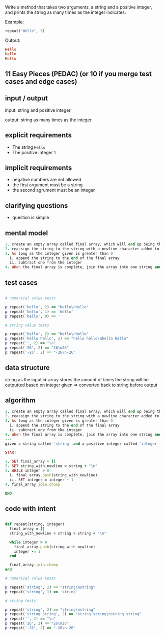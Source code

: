 Write a method that takes two arguments, a string and a positive integer, and prints the string as many times as the integer indicates.

Example:

``` ruby
repeat('Hello', 3)
```

Output:

``` ruby
Hello
Hello
Hello
```
## 11 Easy Pieces (PEDAC) (or 10 if you merge test cases and edge cases)


## input / output

input: string and positive integer

output: string as many times as the integer

## explicit requirements

- The string `Hello`
- The positive integer `1`

## implicit requirements

- negative numbers are not allowed
- the first argument must be a string
- the second agrument must be an integer

## clarifying questions

- question is simple 


## mental model
``` ruby
1. create an empty array called final array, which will end up being the return value at the end of the method
2. reassign the string to the string with a newline character added to the end
3. As long as the integer given is greater than 0
  i. append the string to the end of the final array
  ii. subtract one from the integer
4. When the final array is complete, join the array into one string and eliminate the final newline character from the end
```

## test cases

``` ruby

# numerical value tests

p repeat('hello', 2) == "hello\nhello"
p repeat('hello', 1) == 'hello'
p repeat('hello', 0) == ''

# string value tests

p repeat('hello', 2) == "hello\nhello"
p repeat('hello hello', 2) == "hello hello\nhello hello"
p repeat('', 2) == "\n"
p repeat('26', 2) == "26\n26"
p repeat('-26', 2) == "-26\n-26"

```
## data structure

string as the input => array stores the amount of times the string will be outputted based on integer given => converted back to string before output 

## algorithm
``` ruby
1. create an empty array called final array, which will end up being the return value at the end of the method
2. reassign the string to the string with a newline character added to the end
3. As long as the integer given is greater than 0
  i. append the string to the end of the final array
  ii. subtract one from the integer
4. When the final array is complete, join the array into one string and eliminate the final newline character from the end
---
given a string called 'string' and a positive integer called 'integer'

START

1. SET final_array = []
2. SET string_with_newline = string + "\n"
3. WHILE integer > 0
  i. final_array.push(string_with_newline)
  ii. SET integer = integer - 1
4. final_array.join.chomp

END
```


## code with intent

```ruby

def repeat(string, integer)
  final_array = []
  string_with_newline = string = string + "\n"

  while integer > 0
    final_array.push(string_with_newline)
    integer -= 1
  end

  final_array.join.chomp
end

# numerical value tests

p repeat('string', 2) == "string\nstring"
p repeat('string', 1) == 'string'

# string tests

p repeat('string', 2) == "string\nstring"
p repeat('string string', 2) == "string string\nstring string"
p repeat('', 2) == "\n"
p repeat('26', 2) == "26\n26"
p repeat('-26', 2) == "-26\n-26"

```